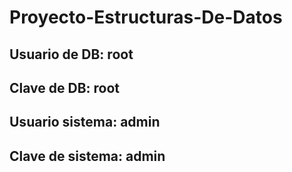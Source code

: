 # Proyecto-Estructuras-De-Datos
## Usuario de DB: root
## Clave de DB: root
## Usuario sistema: admin
## Clave de sistema: admin